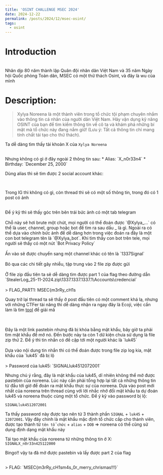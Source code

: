 ```yaml
---
title: 'OSINT CHALLENGE MSEC 2024'
date: 2024-12-22
permalink: /posts/2024/12/msec-osint/
tags:
  - osint
---
```


Introduction
=====
<div style="text-align: center; size:50px">
  <img src="/images/msec-osint/intro.png" alt="" />
</div>
<br>
Nhân dịp 80 năm thành lập Quân đội nhân dân Việt Nam và 35 năm Ngày hội Quốc phòng Toàn dân, MSEC có một thử thách Osint, và đây là wu của mình

Description:
=====

> Xylya Noreena là một thành viên trong tổ chức tội phạm chuyên nhắm vào thông tin cá nhân của người dân Việt Nam. Hãy vận dụng kỹ năng OSINT của bạn để tìm kiếm thông tin về cô ta và khám phá những bí mật mà tổ chức này đang nắm giữ! (Lưu ý: Tất cả thông tin chỉ mang tính chất tái tạo cho thử thách).

Ta dễ dàng tìm thấy tài khoản X của `Xylya Noreena`

<div style="text-align: center; size:50px">
<img src="/images/msec-osint/X.png" alt="" />
</div>
<br>
Nhưng không có gì ở đây ngoài 2 thông tin sau:
* Alias: `X_n0r33n4`
* Birthday: `December 25, 2000`

Dùng alias thì sẽ tìm được 2 social account khác:

<div style="text-align: center; size:50px">
      <img src="/images/msec-osint/igthread.png" alt="" />
</div>
<br>

Trong IG thì không có gì, còn thread thì sẽ có một số thông tin, trong đó có 1 post có ảnh

<div style="text-align: center; size:50px">
<img src="/images/msec-osint/anh.png" alt="" />
</div>
<br>
Để ý kỹ thì sẽ thấy góc trên bên trái bức ảnh có một tab telegram

<div style="text-align: center; size:50px">
    <img src="/images/msec-osint/cluetele.png" alt="" />
</div>
<br>
Chỗ này sẽ hơi brute một chút, mọi người có thể đoán được `@Xylya_...` có thể là user, channel, group hoặc bot để tìm ra sau dấu _ là gì. Ngoài ra có thể dựa vào chính bức ảnh để dễ dàng hơn trong việc đoán ra đây là một con bot telegram tên là `@Xylya_bot`. Khi tìm thấy con bot trên tele, mọi người sẽ thấy có một nút `Bot Privacy Policy`
<div style="text-align: center; size:50px">
    <img src="/images/msec-osint/bot.png" alt="" />
</div>
<br>
Ấn vào sẽ được chuyển sang một channel khác có tên là `1337Signal`
<div style="text-align: center; size:50px">
    <img src="/images/msec-osint/signal.png" alt="" />
</div>
<br>
Bỏ qua các chi tiết gây nhiễu, tập trung vào 2 file zip được gửi
<div style="text-align: center; size:50px">
    <img src="/images/msec-osint/zip.png" alt="" />
</div>
<br>
Ở file zip đầu tiên ta sẽ dễ dàng tìm được part 1 của flag theo đường dẫn `StealerLog_25-11-2024.zip\1337.1337.1337.1\Accounts\credencial`
<div style="text-align: center; size:50px">
    <img src="/images/msec-osint/part1.png" alt="" />
</div>
<br>
> FLAG_PART1: MSEC{m3rRy_cH1s

Quay trở lại thread ta sẽ thấy ở post đầu tiên có một comment khá lạ, nhưng với những CTFer tài năng thì dễ dàng nhận ra ngay đây là Ecoji, việc cần làm là tìm [tool](https://ecoji.io/) để giải mã
<div style="text-align: center; size:50px">
    <img src="/images/msec-osint/post1.png" alt="" />
</div>
<br>
<div style="text-align: center; size:50px">
    <img src="/images/msec-osint/ecoji.png" alt="" />
</div>
<br>
Đây là một link pastebin nhưng đã bị khóa bằng mật khẩu, bây giờ ta phải tìm mật khẩu để mở nó. Đến bước này ta còn 1 dữ kiện chưa sử dụng là file zip thứ 2. Để ý thì tin nhắn có đề cập tới một người khác là `luk45`
<div style="text-align: center; size:50px">
    <img src="/images/msec-osint/zip2.png" alt="" />
</div>
<br>
Dựa vào nội dung tin nhắn thì có thể đoán được trong file zip log kia, mật khẩu của `luk45` đã bị lộ
<div style="text-align: center; size:50px">
    <img src="/images/msec-osint/pass.png" alt="" />
</div>
<br>
> Password của luk45: `SIGNALluk4512072001`

Nhưng chú ý rằng, đây là mật khẩu của luk45, dĩ nhiên không thể mở được pastebin của noreena. Lúc này cần phải tổng hợp lại tất cả những thông tin từ đầu tới giờ để đoán ra mật khẩu thực sự của noreena. Dựa vào post mới nhất của noreena trên thread cùng với lời nhắc nhở đổi mật khẩu ta dự đoán luk45 và noreena thuộc cùng một tổ chức. Để ý kỹ vào password bị lộ: 

`SIGNALluk4512072001`

Ta thấy password này được tạo nên từ 3 thành phần `SIGNAL` + `luk45` + `12072001`. Vậy đây chính là mật khẩu mặc định tổ chức cấp cho thành viên, được tạo thành từ `tên tổ chức` + `alias` + `DOB` => noreena có thể cũng sử dụng định dạng mật khẩu này

Tái tạo mật khẩu của noreena từ những thông tin ở X: `SIGNALX_n0r33n425122000`

Bingo!! vậy ta đã mở được pastebin và lấy được part 2 của flag
<div style="text-align: center; size:50px">
    <img src="/images/msec-osint/part2.png" alt="" />
</div>
<br>
> FLAG: `MSEC{m3rRy_cH1sm4s_0r_merry_chrismas!!!}`